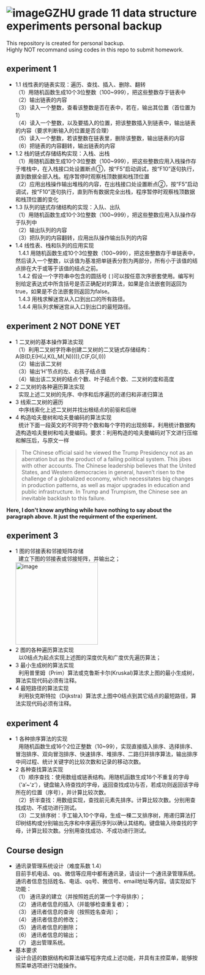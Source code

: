 ![image](https://github.com/Endermen359872/grade11DS/assets/78783001/a8d66778-340f-4ba3-b604-c1e7ab34a1d8)GZHU grade 11 data structure experiments personal backup  
====
This repository is created for personal backup.  
Highly NOT recommand using codes in this repo to submit homework.  

experiment 1  
---
* 1.1 线性表的链表实现：遍历、查找、插入、删除、翻转  
（1）用随机函数生成10个3位整数（100~999），把这些整数存于链表中  
（2）输出链表的内容   
（3）读入一个整数，查看该整数是否在表中，若在，输出其位置（首位置为1）    
（4）读入一个整数，以及要插入的位置，把该整数插入到链表中，输出链表的内容（要求判断输入的位置是否合理）   
（5）读入一个整数，若该整数在链表里，删除该整数，输出链表的内容  
（6）把链表的内容翻转，输出链表的内容    
* 1.2 栈的链式存储结构实现：入栈、出栈  
（1）用随机函数生成10个3位整数（100~999），把这些整数应用入栈操作存于堆栈中，在入栈接口处设置断点①，按“F5”启动调试，按“F10”逐句执行，直到数据全部入栈。程序暂停时观察栈顶数据和栈顶位置   
（2）应用出栈操作输出堆栈的内容，在出栈接口处设置断点②，按“F5”启动调试，按“F10”逐句执行，直到所有数据完全出栈，程序暂停时观察栈顶数据和栈顶位置的变化  
* 1.3 队列的链式存储结构的实现：入队、出队  
（1）用随机函数生成10个3位整数（100~999），把这些整数应用入队操作存于队列中  
（2）输出队列的内容  
（3）把队列的内容翻转，应用出队操作输出队列的内容  
* 1.4 线性表、栈和队列的应用实现  
&nbsp;&nbsp;1.4.1 用随机函数生成10个3位整数（100~999），把这些整数存于单链表中，然后读入一个整数，以该值为基准把单链表分割为两部分，所有小于该值的结点排在大于或等于该值的结点之前。   
&nbsp;&nbsp;1.4.2 假设一个字符串中包含的圆括号 ( )可以按任意次序嵌套使用。编写判别给定表达式中所含括号是否正确配对的算法，如果是合法嵌套则返回为true，如果是不合法嵌套则返回为false。   
&nbsp;&nbsp;1.4.3 用栈求解迷宫从入口到出口的所有路径。   
&nbsp;&nbsp;1.4.4 用队列求解迷宫从入口到出口的最短路径。

experiment 2 NOT DONE YET  
---
* 1 二叉树的基本操作算法实现  
（1）利用二叉树字符串创建二叉树的二叉链式存储结构：A(B(D,E(H(J,K(L,M(,N))))),C(F,G(,I)))  
（2）输出该二叉树  
（3）输出‘H’节点的左、右孩子结点值  
（4）输出该二叉树的结点个数、叶子结点个数、二叉树的度和高度  
* 2 二叉树的各种遍历算法实现  
&nbsp;&nbsp;实现上述二叉树的先序、中序和后序遍历的递归和非递归算法  
* 3 线索二叉树的遍历   
&nbsp;&nbsp;中序线索化上述二叉树并找出根结点的前驱和后继   
* 4 构造哈夫曼树和哈夫曼编码的算法实现  
&nbsp;&nbsp;统计下面一段英文的不同字符个数和每个字符的出现频率，利用统计数据构造构造哈夫曼树和哈夫曼编码。要求：利用构造的哈夫曼编码对下文进行压缩和解压后，与原文一样

>The Chinese official said he viewed the Trump Presidency not as an aberration but as the product of a failing political system. This jibes with other accounts. The Chinese leadership believes that the United States, and Western democracies in general, haven’t risen to the challenge of a globalized economy, which necessitates big changes in production patterns, as well as major upgrades in education and public infrastructure. In Trump and Trumpism, the Chinese see an inevitable backlash to this failure.

**Here, I don't know anything while have nothing to say about the paragraph above. It just the requirment of the experiment.**

experiment 3  
---
* 1 图的邻接表和邻接矩阵存储  
&nbsp;&nbsp;建立下图的邻接表或邻接矩阵，并输出之；  
<img width="215" alt="image" src="https://github.com/Endermen359872/grade11DS/assets/78783001/d4852ec6-f1ff-40c4-9642-903a9163b9be"><br>
* 2 图的各种遍历算法实现  
&nbsp;&nbsp;以0结点为起点实现上述图的深度优先和广度优先遍历算法；  
* 3 最小生成树的算法实现  
&nbsp;&nbsp;利用普里姆（Prim）算法或克鲁斯卡尔(Kruskal)算法求上图的最小生成树，算法实现代码必须有注释。  
* 4 最短路径的算法实现  
&nbsp;&nbsp;利用狄克斯特拉（Dijkstra）算法求上图中0结点到其它结点的最短路径，算法实现代码必须有注释。  

experiment 4  
---
* 1 各种排序算法的实现  
&nbsp;&nbsp;用随机函数生成16个2位正整数（10~99），实现直接插入排序、选择排序、冒泡排序、双向冒泡排序、快速排序、堆排序、二路归并排序算法，输出排序中间过程、统计关键字的比较次数和记录的移动次数。
* 2 各种查找算法实现  
（1）顺序查找：使用数组或链表结构。用随机函数生成16个不重复的字母（’a’~’z’），键盘输入待查找的字母，返回查找成功与否，若成功则返回该字母所在的位置（序号），并计算比较次数。  
（2）折半查找：用数组实现，查找前元素先排序。计算比较次数。分别用查找成功、不成功进行测试。  
（3）二叉排序树：手工输入10个字母，生成一棵二叉排序树，用递归算法打印树结构或分别输出先序和中序遍历序列以确认其结构。键盘输入待查找的字母，计算比较次数。分别用查找成功、不成功进行测试。  

Course design  
---
* 通讯录管理系统设计（难度系数 1.4）  
目前手机电话、qq、微信等应用中都有通讯录，请设计一个通讯录管理系统。通讯者信息包括姓名、电话、qq号、微信号、email地址等内容。请实现如下功能：  
（1） 通讯录的建立（并按照姓氏的第一个字母排序）；  
（2） 通讯者信息的插入（并能够检查重复者）；  
（3） 通讯者信息的查询（按照姓名查询）；  
（4） 通讯者信息的修改；  
（5） 通讯者信息的删除；  
（6） 通讯者信息的输出；  
（7） 退出管理系统。  
* 基本要求  
设计合适的数据结构和算法编写程序完成上述功能，并具有主控菜单，能够按照菜单选项进行功能操作。
